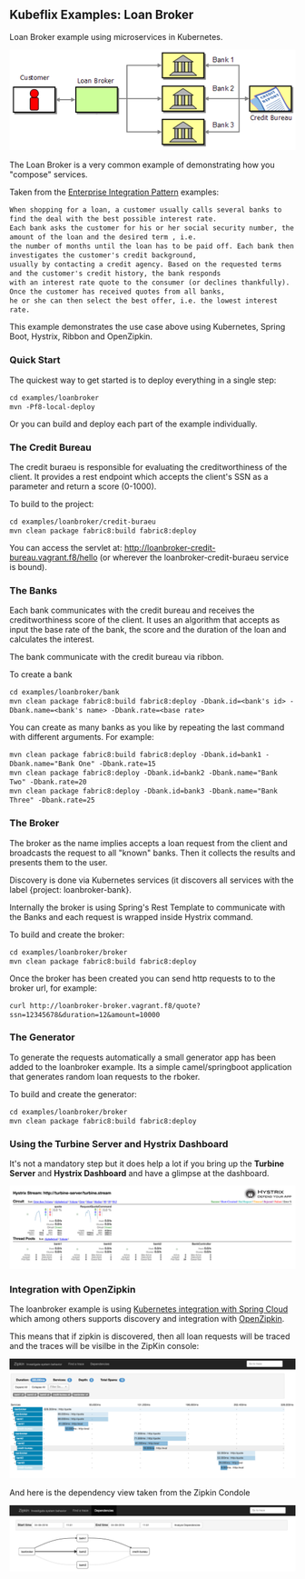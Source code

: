 Kubeflix Examples: Loan Broker
------------------------------

Loan Broker example using microservices in Kubernetes. 

![Loan Broker Architecture](images/LoanBroker.png "Loan Broker Architecture")

The Loan Broker is a very common example of demonstrating how you "compose" services.
    
Taken from the [Enterprise Integration Pattern](http://www.enterpriseintegrationpatterns.com/patterns/messaging/ComposedMessagingExample.html) examples:    
    
    When shopping for a loan, a customer usually calls several banks to find the deal with the best possible interest rate. 
    Each bank asks the customer for his or her social security number, the amount of the loan and the desired term , i.e. 
    the number of months until the loan has to be paid off. Each bank then investigates the customer's credit background, 
    usually by contacting a credit agency. Based on the requested terms and the customer's credit history, the bank responds 
    with an interest rate quote to the consumer (or declines thankfully). Once the customer has received quotes from all banks, 
    he or she can then select the best offer, i.e. the lowest interest rate.
        
This example demonstrates the use case above using Kubernetes, Spring Boot, Hystrix, Ribbon and OpenZipkin.

### Quick Start

The quickest way to get started is to deploy everything in a single step:

    cd examples/loanbroker
    mvn -Pf8-local-deploy

Or you can build and deploy each part of the example individually.    
    
### The Credit Bureau

The credit buraeu is responsible for evaluating the creditworthiness of the client.
It provides a rest endpoint which accepts the client's SSN as a parameter and return a score (0-1000).

To build to the project:

    cd examples/loanbroker/credit-buraeu
    mvn clean package fabric8:build fabric8:deploy   
        
You can access the servlet at: http://loanbroker-credit-bureau.vagrant.f8/hello (or wherever the loanbroker-credit-buraeu service is bound).
        
        
### The Banks

Each bank communicates with the credit bureau and receives the creditworthiness score of the client.
It uses an algorithm that accepts as input the base rate of the bank, the score and the duration of the loan and calculates the interest.

The bank communicate with the credit bureau via ribbon.

To create a bank

    cd examples/loanbroker/bank
    mvn clean package fabric8:build fabric8:deploy -Dbank.id=<bank's id> -Dbank.name=<bank's name> -Dbank.rate=<base rate>

You can create as many banks as you like by repeating the last command with different arguments. For example:

    mvn clean package fabric8:build fabric8:deploy -Dbank.id=bank1 -Dbank.name="Bank One" -Dbank.rate=15
    mvn clean package fabric8:deploy -Dbank.id=bank2 -Dbank.name="Bank Two" -Dbank.rate=20
    mvn clean package fabric8:deploy -Dbank.id=bank3 -Dbank.name="Bank Three" -Dbank.rate=25

### The Broker

The broker as the name implies accepts a loan request from the client and broadcasts the request to all "known" banks.
Then it collects the results and presents them to the user.

Discovery is done via Kubernetes services (it discovers all services with the label {project: loanbroker-bank}.

Internally the broker is using Spring's Rest Template to communicate with the Banks and each request is wrapped inside Hystrix command.

To build and create the broker:

    cd examples/loanbroker/broker
    mvn clean package fabric8:build fabric8:deploy   

Once the broker has been created you can send http requests to to the broker url, for example:
    
    curl http://loanbroker-broker.vagrant.f8/quote?ssn=12345678&duration=12&amount=10000


### The Generator

To generate the requests automatically a small generator app has been added to the loanbroker example. Its a simple camel/springboot application that generates random loan requests to the rboker.

To build and create the generator:

    cd examples/loanbroker/broker
    mvn clean package fabric8:build fabric8:deploy
    
### Using the Turbine Server and Hystrix Dashboard

It's not a mandatory step but it does help a lot if you bring up the **Turbine Server** and **Hystrix Dashboard** and have a glimpse at the dashboard.
    
![Hello World Dashboard](images/loanbroker-dashboard.png "Loan Broker Dashboard")    

### Integration with OpenZipkin

The loanbroker example is using [Kubernetes integration with Spring Cloud](https://github.com/fabric8io/spring-cloud-kubernetes) which among others supports discovery and integration with [OpenZipkin](https://github.com/openzipkin/zipkin).

This means that if zipkin is discovered, then all loan requests will be traced and the traces will be visilbe in the ZipKin console:

![ZipKin Trace of Loan Request](images/loanbroker-zipkin.png "Loan Broker Trace")

And here is the dependency view taken from the Zipkin Condole

![ZipKin Loan Request Dependencies](images/loanbroker-dependencies.png "Loan Broker Dependencies")